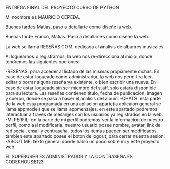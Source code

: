 ENTREGA FINAL DEL PROYECTO CURSO DE PYTHON

Mi noombre es MAURICIO CEPEDA.

Buenas tardes Matias, paso a detallarte como diseñe la web.

Buenas tarde Franco, Matias. Paso a detallarles como diseñe la web.

La web se llama RESEÑAS.COM, dedicada al analisis de albumes musicales.

Al loguearnos o registrarnos, la web nos re-direcciona al inicio, donde tendremos las siguientes opciones:

-RESEÑAS: 
para acceder al listado de las mismas propiamente dichas. En caso de estar logueado como administrador, la web nos permitira leer, editar o borrar alguna reseña ya existente, o bien 
escribir una nueva. En caso de estar logueado sin ser miembro del staff, solo estara disponible para su lectura. 
Las reseñas contienen titulo, fecha de publicacion, imagen y cuerpo, donde se pasa a hacer el analisis del album.
-CHATS: 
esta parte de la web esta programada en una apliacion aparte(la aplicaion general se llama appmodel) que se llama appmensajes.
en este apartado podremos interactuar a traves de mesanjes con los usuarios ya registrados en la web.
-MI PERFIL:
en la parte de mi perfil podremos ver la informacion de nuestro perfil, como asi modificarla. 
nuestro usuario posee nombre, avatar, link de red social, email y contraseña. todos los itemas pueden ser modificados.
tambien este apartado posee el boton de logout, para cerrar nuestra sesion.
-ABOUT ME:
texto general donde hablo un poco sobre mi y este proyecto web.


EL SUPERUSER ES ADMINISTRADOR Y LA CONTRASEÑA ES CODERHOUSE123